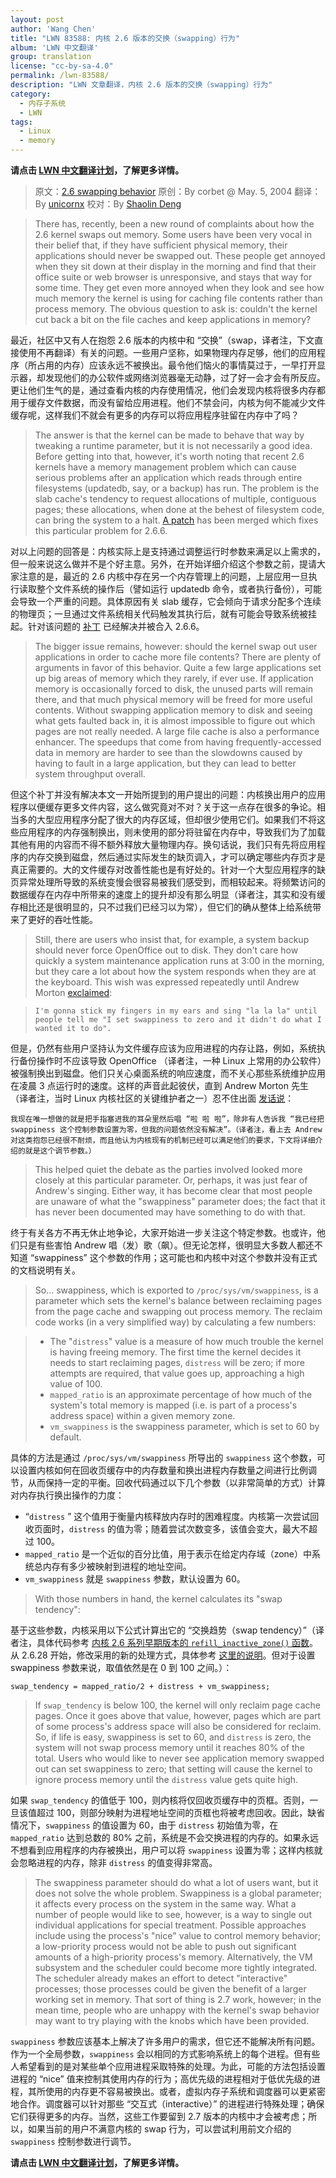 ```yaml
---
layout: post
author: 'Wang Chen'
title: "LWN 83588: 内核 2.6 版本的交换（swapping）行为"
album: 'LWN 中文翻译'
group: translation
license: "cc-by-sa-4.0"
permalink: /lwn-83588/
description: "LWN 文章翻译，内核 2.6 版本的交换（swapping）行为"
category:
  - 内存子系统
  - LWN
tags:
  - Linux
  - memory
---
```


**请点击 [LWN 中文翻译计划](/lwn)，了解更多详情。**

> 原文：[2.6 swapping behavior](https://lwn.net/Articles/83588/)
> 原创：By corbet @ May. 5, 2004
> 翻译：By [unicornx](https://github.com/unicornx)
> 校对：By [Shaolin Deng](https://github.com/ShaolinDeng)

> There has, recently, been a new round of complaints about how the 2.6 kernel swaps out memory. Some users have been very vocal in their belief that, if they have sufficient physical memory, their applications should never be swapped out. These people get annoyed when they sit down at their display in the morning and find that their office suite or web browser is unresponsive, and stays that way for some time. They get even more annoyed when they look and see how much memory the kernel is using for caching file contents rather than process memory. The obvious question to ask is: couldn't the kernel cut back a bit on the file caches and keep applications in memory?

最近，社区中又有人在抱怨 2.6 版本的内核中和 “交换”（swap，译者注，下文直接使用不再翻译）有关的问题。一些用户坚称，如果物理内存足够，他们的应用程序（所占用的内存）应该永远不被换出。最令他们恼火的事情莫过于，一早打开显示器，却发现他们的办公软件或网络浏览器毫无动静，过了好一会才会有所反应。更让他们生气的是，通过查看内核的内存使用情况，他们会发现内核将很多内存都用于缓存文件数据，而没有留给应用进程。他们不禁会问，内核为何不能减少文件缓存呢，这样我们不就会有更多的内存可以将应用程序驻留在内存中了吗？

> The answer is that the kernel can be made to behave that way by tweaking a runtime parameter, but it is not necessarily a good idea. Before getting into that, however, it's worth noting that recent 2.6 kernels have a memory management problem which can cause serious problems after an application which reads through entire filesystems (updatedb, say, or a backup) has run. The problem is the slab cache's tendency to request allocations of multiple, contiguous pages; these allocations, when done at the behest of filesystem code, can bring the system to a halt. [A patch](https://lwn.net/Articles/83591/) has been merged which fixes this particular problem for 2.6.6.

对以上问题的回答是：内核实际上是支持通过调整运行时参数来满足以上需求的，但一般来说这么做并不是个好主意。另外，在开始详细介绍这个参数之前，提请大家注意的是，最近的 2.6 内核中存在另一个内存管理上的问题，上层应用一旦执行读取整个文件系统的操作后（譬如运行 updatedb 命令，或者执行备份），可能会导致一个严重的问题。具体原因有关 slab 缓存，它会倾向于请求分配多个连续的物理页；一旦通过文件系统相关代码触发其执行后，就有可能会导致系统被挂起。针对该问题的 [补丁](https://lwn.net/Articles/83591/) 已经解决并被合入 2.6.6。

> The bigger issue remains, however: should the kernel swap out user applications in order to cache more file contents? There are plenty of arguments in favor of this behavior. Quite a few large applications set up big areas of memory which they rarely, if ever use. If application memory is occasionally forced to disk, the unused parts will remain there, and that much physical memory will be freed for more useful contents. Without swapping application memory to disk and seeing what gets faulted back in, it is almost impossible to figure out which pages are not really needed. A large file cache is also a performance enhancer. The speedups that come from having frequently-accessed data in memory are harder to see than the slowdowns caused by having to fault in a large application, but they can lead to better system throughput overall.

但这个补丁并没有解决本文一开始所提到的用户提出的问题：内核换出用户的应用程序以便缓存更多文件内容，这么做究竟对不对？关于这一点存在很多的争论。相当多的大型应用程序分配了很大的内存区域，但却很少使用它们。如果我们不将这些应用程序的内存强制换出，则未使用的部分将驻留在内存中，导致我们为了加载其他有用的内容而不得不额外释放大量物理内存。换句话说，我们只有先将应用程序的内存交换到磁盘，然后通过实际发生的缺页调入，才可以确定哪些内存页才是真正需要的。大的文件缓存对改善性能也是有好处的。针对一个大型应用程序的缺页异常处理所导致的系统变慢会很容易被我们感受到，而相较起来。将频繁访问的数据缓存在内存中所带来的速度上的提升却没有那么明显（译者注，其实和没有缓存相比还是很明显的，只不过我们已经习以为常），但它们的确从整体上给系统带来了更好的吞吐性能。

> Still, there are users who insist that, for example, a system backup should never force OpenOffice out to disk. They don't care how quickly a system maintenance application runs at 3:00 in the morning, but they care a lot about how the system responds when they are at the keyboard. This wish was expressed repeatedly until Andrew Morton [exclaimed](https://lwn.net/Articles/83593/):

>     I'm gonna stick my fingers in my ears and sing "la la la" until people tell me "I set swappiness to zero and it didn't do what I wanted it to do".

但是，仍然有些用户坚持认为文件缓存应该为应用进程的内存让路，例如，系统执行备份操作时不应该导致 OpenOffice （译者注，一种 Linux 上常用的办公软件）被强制换出到磁盘。他们只关心桌面系统的响应速度，而不关心那些系统维护应用在凌晨 3 点运行时的速度。这样的声音此起彼伏，直到 Andrew Morton 先生（译者注，当时 Linux 内核社区的关键维护者之一）忍不住出面 [发话说](https://lwn.net/Articles/83593/)：

    我现在唯一想做的就是把手指塞进我的耳朵里然后唱 “啦 啦 啦”，除非有人告诉我 “我已经把 swappiness 这个控制参数设置为零，但我的问题依然没有解决”。（译者注，看上去 Andrew 对这类抱怨已经很不耐烦，而且他认为内核现有的机制已经可以满足他们的要求，下文将详细介绍的就是这个调节参数。）

> This helped quiet the debate as the parties involved looked more closely at this particular parameter. Or, perhaps, it was just fear of Andrew's singing. Either way, it has become clear that most people are unaware of what the "swappiness" parameter does; the fact that it has never been documented may have something to do with that.

终于有关各方不再无休止地争论，大家开始进一步关注这个特定参数。也或许，他们只是有些害怕 Andrew 唱（发）歌（飙）。但无论怎样，很明显大多数人都还不知道 “swappiness” 这个参数的作用；这可能也和内核中对这个参数并没有正式的文档说明有关。

> So... swappiness, which is exported to `/proc/sys/vm/swappiness`, is a parameter which sets the kernel's balance between reclaiming pages from the page cache and swapping out process memory. The reclaim code works (in a very simplified way) by calculating a few numbers:

> - The "`distress`" value is a measure of how much trouble the kernel is having freeing memory. The first time the kernel decides it needs to start reclaiming pages, `distress` will be zero; if more attempts are required, that value goes up, approaching a high value of 100.
> - `mapped_ratio` is an approximate percentage of how much of the system's total memory is mapped (i.e. is part of a process's address space) within a given memory zone.
> - `vm_swappiness` is the swappiness parameter, which is set to 60 by default.

具体的方法是通过 `/proc/sys/vm/swappiness` 所导出的 `swappiness` 这个参数，可以设置内核如何在回收页缓存中的内存数量和换出进程内存数量之间进行比例调节，从而保持一定的平衡。回收代码通过以下几个参数（以非常简单的方式）计算对内存执行换出操作的力度：

- “`distress` ” 这个值用于衡量内核释放内存时的困难程度。内核第一次尝试回收页面时，`distress` 的值为零；随着尝试次数变多，该值会变大，最大不超过 100。
- `mapped_ratio` 是一个近似的百分比值，用于表示在给定内存域（zone）中系统总内存有多少被映射到进程的地址空间。
- `vm_swappiness` 就是 `swappiness` 参数，默认设置为 60。

> With those numbers in hand, the kernel calculates its "swap tendency":

基于这些参数，内核采用以下公式计算出它的 “交换趋势（swap tendency）”（译者注，具体代码参考 [内核 2.6 系列早期版本的 `refill_inactive_zone()` 函数][1]。从 2.6.28 开始，修改采用的新的处理方式，具体参考 [这里的说明][2]。但对于设置 swappiness 参数来说，取值依然是在 0 到 100 之间。）：

	swap_tendency = mapped_ratio/2 + distress + vm_swappiness;

> If `swap_tendency` is below 100, the kernel will only reclaim page cache pages. Once it goes above that value, however, pages which are part of some process's address space will also be considered for reclaim. So, if life is easy, swappiness is set to 60, and `distress` is zero, the system will not swap process memory until it reaches 80% of the total. Users who would like to never see application memory swapped out can set swappiness to zero; that setting will cause the kernel to ignore process memory until the `distress` value gets quite high.

如果 `swap_tendency` 的值低于 100，则内核将仅回收页缓存中的页框。否则，一旦该值超过 100，则部分映射为进程地址空间的页框也将被考虑回收。因此，缺省情况下，`swappiness` 的值设置为 60，由于 `distress` 初始值为零，在 `mapped_ratio` 达到总数的 80% 之前，系统是不会交换进程的内存的。如果永远不想看到应用程序的内存被换出，用户可以将 `swappiness` 设置为零；这样内核就会忽略进程的内存，除非 `distress` 的值变得非常高。

> The swappiness parameter should do what a lot of users want, but it does not solve the whole problem. Swappiness is a global parameter; it affects every process on the system in the same way. What a number of people would like to see, however, is a way to single out individual applications for special treatment. Possible approaches include using the process's "nice" value to control memory behavior; a low-priority process would not be able to push out significant amounts of a high-priority process's memory. Alternatively, the VM subsystem and the scheduler could become more tightly integrated. The scheduler already makes an effort to detect "interactive" processes; those processes could be given the benefit of a larger working set in memory. That sort of thing is 2.7 work, however; in the mean time, people who are unhappy with the kernel's swap behavior may want to try playing with the knobs which have been provided.

`swappiness` 参数应该基本上解决了许多用户的需求，但它还不能解决所有问题。作为一个全局参数，`swappiness` 会以相同的方式影响系统上的每个进程。但有些人希望看到的是对某些单个应用进程采取特殊的处理。为此，可能的方法包括设置进程的 “nice” 值来控制其使用内存的行为；高优先级的进程相对于低优先级的进程，其所使用的内存更不容易被换出。或者，虚拟内存子系统和调度器可以更紧密地合作。调度器可以针对那些 “交互式（interactive）” 的进程进行特殊处理；确保它们获得更多的内存。当然，这些工作要留到 2.7 版本的内核中才会被考虑；所以，如果当前的用户不满意内核的 swap 行为，可以尝试利用前文介绍的 `swappiness` 控制参数进行调节。

**请点击 [LWN 中文翻译计划](/lwn)，了解更多详情。**

[1]: https://elixir.bootlin.com/linux/v2.6.11/source/mm/vmscan.c#L705
[2]: https://unix.stackexchange.com/questions/32333/what-does-the-vm-swappiness-parameter-really-control

